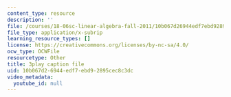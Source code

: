 ```yaml
---
content_type: resource
description: ''
file: /courses/18-06sc-linear-algebra-fall-2011/10b067d26944edf7ebd92895cec8c3dc_h0m2tsmSPTI.srt
file_type: application/x-subrip
learning_resource_types: []
license: https://creativecommons.org/licenses/by-nc-sa/4.0/
ocw_type: OCWFile
resourcetype: Other
title: 3play caption file
uid: 10b067d2-6944-edf7-ebd9-2895cec8c3dc
video_metadata:
  youtube_id: null
---
```

